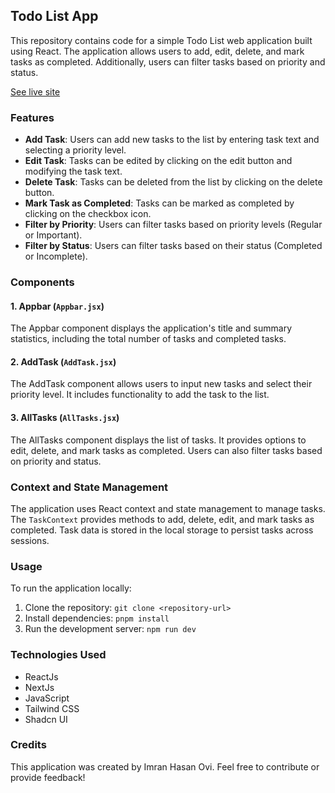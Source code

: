 ## Todo List App

This repository contains code for a simple Todo List web application built using React. The application allows users to add, edit, delete, and mark tasks as completed. Additionally, users can filter tasks based on priority and status.

[See live site](https://todo-list-app-v1.vercel.app/)

### Features

- **Add Task**: Users can add new tasks to the list by entering task text and selecting a priority level.
- **Edit Task**: Tasks can be edited by clicking on the edit button and modifying the task text.
- **Delete Task**: Tasks can be deleted from the list by clicking on the delete button.
- **Mark Task as Completed**: Tasks can be marked as completed by clicking on the checkbox icon.
- **Filter by Priority**: Users can filter tasks based on priority levels (Regular or Important).
- **Filter by Status**: Users can filter tasks based on their status (Completed or Incomplete).

### Components

#### 1. Appbar (`Appbar.jsx`)

The Appbar component displays the application's title and summary statistics, including the total number of tasks and completed tasks.

#### 2. AddTask (`AddTask.jsx`)

The AddTask component allows users to input new tasks and select their priority level. It includes functionality to add the task to the list.

#### 3. AllTasks (`AllTasks.jsx`)

The AllTasks component displays the list of tasks. It provides options to edit, delete, and mark tasks as completed. Users can also filter tasks based on priority and status.

### Context and State Management

The application uses React context and state management to manage tasks. The `TaskContext` provides methods to add, delete, edit, and mark tasks as completed. Task data is stored in the local storage to persist tasks across sessions.

### Usage

To run the application locally:

1. Clone the repository: `git clone <repository-url>`
2. Install dependencies: `pnpm install`
3. Run the development server: `npm run dev`

### Technologies Used

- ReactJs
- NextJs
- JavaScript
- Tailwind CSS
- Shadcn UI

### Credits

This application was created by Imran Hasan Ovi. Feel free to contribute or provide feedback!
